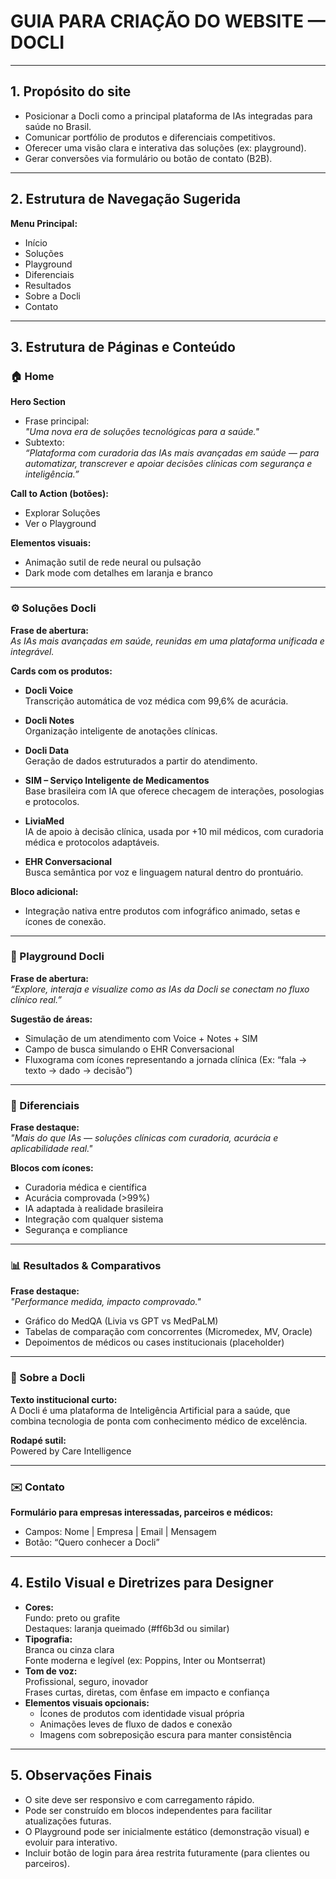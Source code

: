 # GUIA PARA CRIAÇÃO DO WEBSITE — DOCLI

---

## 1. Propósito do site

- Posicionar a Docli como a principal plataforma de IAs integradas para saúde no Brasil.  
- Comunicar portfólio de produtos e diferenciais competitivos.  
- Oferecer uma visão clara e interativa das soluções (ex: playground).  
- Gerar conversões via formulário ou botão de contato (B2B).

---

## 2. Estrutura de Navegação Sugerida

**Menu Principal:**  
- Início  
- Soluções  
- Playground  
- Diferenciais  
- Resultados  
- Sobre a Docli  
- Contato  

---

## 3. Estrutura de Páginas e Conteúdo

### 🏠 Home

**Hero Section**  
- Frase principal:  
  *"Uma nova era de soluções tecnológicas para a saúde."*  
- Subtexto:  
  *“Plataforma com curadoria das IAs mais avançadas em saúde — para automatizar, transcrever e apoiar decisões clínicas com segurança e inteligência.”*  

**Call to Action (botões):**  
- Explorar Soluções  
- Ver o Playground  

**Elementos visuais:**  
- Animação sutil de rede neural ou pulsação  
- Dark mode com detalhes em laranja e branco  

---

### ⚙️ Soluções Docli

**Frase de abertura:**  
*As IAs mais avançadas em saúde, reunidas em uma plataforma unificada e integrável.*

**Cards com os produtos:**  

- **Docli Voice**  
  Transcrição automática de voz médica com 99,6% de acurácia.  

- **Docli Notes**  
  Organização inteligente de anotações clínicas.  

- **Docli Data**  
  Geração de dados estruturados a partir do atendimento.  

- **SIM – Serviço Inteligente de Medicamentos**  
  Base brasileira com IA que oferece checagem de interações, posologias e protocolos.  

- **LiviaMed**  
  IA de apoio à decisão clínica, usada por +10 mil médicos, com curadoria médica e protocolos adaptáveis.  

- **EHR Conversacional**  
  Busca semântica por voz e linguagem natural dentro do prontuário.  

**Bloco adicional:**  
- Integração nativa entre produtos com infográfico animado, setas e ícones de conexão.

---

### 🧪 Playground Docli

**Frase de abertura:**  
*“Explore, interaja e visualize como as IAs da Docli se conectam no fluxo clínico real.”*

**Sugestão de áreas:**  
- Simulação de um atendimento com Voice + Notes + SIM  
- Campo de busca simulando o EHR Conversacional  
- Fluxograma com ícones representando a jornada clínica (Ex: “fala → texto → dado → decisão”)  

---

### 🌟 Diferenciais

**Frase destaque:**  
*"Mais do que IAs — soluções clínicas com curadoria, acurácia e aplicabilidade real."*

**Blocos com ícones:**  
- Curadoria médica e científica  
- Acurácia comprovada (>99%)  
- IA adaptada à realidade brasileira  
- Integração com qualquer sistema  
- Segurança e compliance  

---

### 📊 Resultados & Comparativos

**Frase destaque:**  
*"Performance medida, impacto comprovado."*

- Gráfico do MedQA (Livia vs GPT vs MedPaLM)  
- Tabelas de comparação com concorrentes (Micromedex, MV, Oracle)  
- Depoimentos de médicos ou cases institucionais (placeholder)  

---

### 🧬 Sobre a Docli

**Texto institucional curto:**  
A Docli é uma plataforma de Inteligência Artificial para a saúde, que combina tecnologia de ponta com conhecimento médico de excelência.

**Rodapé sutil:**  
Powered by Care Intelligence  

---

### ✉️ Contato

**Formulário para empresas interessadas, parceiros e médicos:**  
- Campos: Nome | Empresa | Email | Mensagem  
- Botão: “Quero conhecer a Docli”  

---

## 4. Estilo Visual e Diretrizes para Designer

- **Cores:**  
  Fundo: preto ou grafite  
  Destaques: laranja queimado (#ff6b3d ou similar)  
- **Tipografia:**  
  Branca ou cinza clara  
  Fonte moderna e legível (ex: Poppins, Inter ou Montserrat)  
- **Tom de voz:**  
  Profissional, seguro, inovador  
  Frases curtas, diretas, com ênfase em impacto e confiança  
- **Elementos visuais opcionais:**  
  - Ícones de produtos com identidade visual própria  
  - Animações leves de fluxo de dados e conexão  
  - Imagens com sobreposição escura para manter consistência  

---

## 5. Observações Finais

- O site deve ser responsivo e com carregamento rápido.  
- Pode ser construído em blocos independentes para facilitar atualizações futuras.  
- O Playground pode ser inicialmente estático (demonstração visual) e evoluir para interativo.  
- Incluir botão de login para área restrita futuramente (para clientes ou parceiros).  